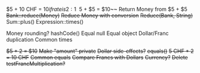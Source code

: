 $5 + 10 CHF = $10 if rate is 2:1
~~$5 + $5 = $10~~
Return Money from $5 + $5
~~Bank::reduce(Money)~~
~~Reduce Money with conversion~~
~~Reduce(Bank, String)~~
Sum::plus()
Expression::times()

Money rounding?
hashCode()
Equal null
Equal object
Dollar/Franc duplication
Common times

~~$5 * 2 = $10~~
~~Make "amount" private~~
~~Dollar side-effects?~~
~~equals()~~
~~5 CHF * 2 = 10 CHF~~
~~Common equals~~
~~Compare Francs with Dollars~~
~~Currency?~~
~~Delete testFrancMultiplication?~~